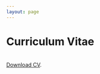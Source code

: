 ```yaml
---
layout: page
---
```

# Curriculum Vitae

<br /> [Download CV](/CV_StefanPasch_V2022_04_03.pdf). <br />

